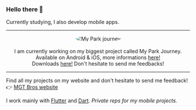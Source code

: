 ### Hello there 👋

Currently studying, I also develop mobile apps. 

---

<p align="center">
  <img src="https://my-park-journey.b-cdn.net/App%20Logo%20rounded.png?width=100" alt="My Park journey" style="border-radius: 50%;"><br><br>
  I am currently working on my biggest project called <bold>My Park Journey</bold>. Available on Android & iOS, more informations <a href="https://mgt-bros.com/myparkjourney">here!</a><br>
    Downloads <a href="https://mgt-bros.com/myparkjourney/downloads/">here!</a> Don't hesitate to send me feedbacks!
</p>

---

Find all my projects on my website and don't hesitate to send me feedback!  
👉 [MGT Bros website](https://mgt-bros.com)

I work mainly with [Flutter](https://flutter.dev/) and [Dart](https://dart.dev/). *Private reps for my mobile projects.*
